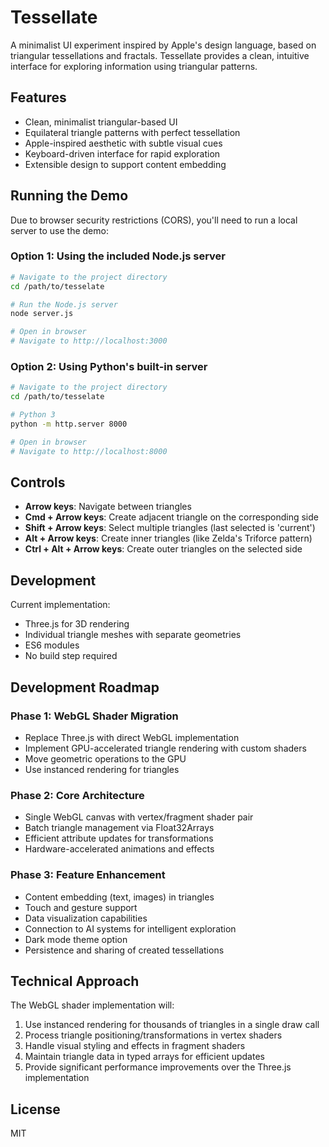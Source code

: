 # Tessellate

A minimalist UI experiment inspired by Apple's design language, based on triangular tessellations and fractals. Tessellate provides a clean, intuitive interface for exploring information using triangular patterns.

## Features

- Clean, minimalist triangular-based UI
- Equilateral triangle patterns with perfect tessellation
- Apple-inspired aesthetic with subtle visual cues
- Keyboard-driven interface for rapid exploration
- Extensible design to support content embedding

## Running the Demo

Due to browser security restrictions (CORS), you'll need to run a local server to use the demo:

### Option 1: Using the included Node.js server

```bash
# Navigate to the project directory
cd /path/to/tesselate

# Run the Node.js server
node server.js

# Open in browser
# Navigate to http://localhost:3000
```

### Option 2: Using Python's built-in server

```bash
# Navigate to the project directory
cd /path/to/tesselate

# Python 3
python -m http.server 8000

# Open in browser
# Navigate to http://localhost:8000
```

## Controls

- **Arrow keys**: Navigate between triangles
- **Cmd + Arrow keys**: Create adjacent triangle on the corresponding side
- **Shift + Arrow keys**: Select multiple triangles (last selected is 'current')
- **Alt + Arrow keys**: Create inner triangles (like Zelda's Triforce pattern)
- **Ctrl + Alt + Arrow keys**: Create outer triangles on the selected side

## Development

Current implementation:
- Three.js for 3D rendering
- Individual triangle meshes with separate geometries
- ES6 modules
- No build step required

## Development Roadmap

### Phase 1: WebGL Shader Migration
- Replace Three.js with direct WebGL implementation
- Implement GPU-accelerated triangle rendering with custom shaders
- Move geometric operations to the GPU
- Use instanced rendering for triangles

### Phase 2: Core Architecture
- Single WebGL canvas with vertex/fragment shader pair
- Batch triangle management via Float32Arrays
- Efficient attribute updates for transformations
- Hardware-accelerated animations and effects

### Phase 3: Feature Enhancement
- Content embedding (text, images) in triangles
- Touch and gesture support
- Data visualization capabilities
- Connection to AI systems for intelligent exploration
- Dark mode theme option
- Persistence and sharing of created tessellations

## Technical Approach

The WebGL shader implementation will:
1. Use instanced rendering for thousands of triangles in a single draw call
2. Process triangle positioning/transformations in vertex shaders
3. Handle visual styling and effects in fragment shaders
4. Maintain triangle data in typed arrays for efficient updates
5. Provide significant performance improvements over the Three.js implementation

## License

MIT